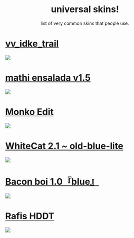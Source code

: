 <h1 align="center">universal skins!</h1>
<p align="center">list of very common skins that people use.</p>

# [vv_idke_trail](https://github.com/varkely/skinhub/raw/main/universal/vv_idke_trail.osk)
<img src="https://i.imgur.com/5kAVB7g.png">

# [mathi ensalada v1.5](https://github.com/varkely/skinhub/raw/main/universal/Mathi_alfie_ver.osk)
<img src="https://i.imgur.com/ZLnUiky.png">

# [Monko Edit](https://github.com/varkely/skinhub/blob/main/universal/MonkoEdit.osk)
<img src="https://i.imgur.com/YzUclnO.png">

# [WhiteCat 2.1 ~ old-blue-lite](https://github.com/varkely/skinhub/raw/main/universal/WhiteCat_2.1_~_old-blue-lite.osk)
<img src="https://i.imgur.com/sBRaaiv.png">

# [Bacon boi 1.0『blue』](https://github.com/varkely/skinhub/blob/main/universal/Bacon_boi_1.0_blue.osk)
<img src="https://i.imgur.com/vIKG19d.png">

# [Rafis HDDT](https://github.com/varkely/skinhub/raw/main/universal/Rafis_HDDT.osk)
<img src="https://i.imgur.com/fjo3DIN.png">